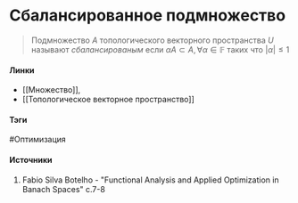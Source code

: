 # Сбалансированное подмножество
>Подмножество $A$ топологического векторного пространства $U$ называют *сбалансированым* если $\alpha A\subset A,\forall\alpha\in\mathbb{F}$ таких что $|\alpha|\le1$
#### Линки
- [[Множество]],
- [[Топологическое векторное пространство]]
#### Тэги
 #Оптимизация 
#### Источники
 1. Fabio Silva Botelho - "Functional Analysis and Applied Optimization in Banach Spaces" с.7-8